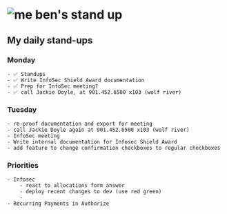 # ![me](https://avatars2.githubusercontent.com/u/5232044?s=50&v=4) ben's stand up

## My daily stand-ups

### Monday

    - ✅ Standups
    - ✅ Write InfoSec Shield Award documentation
    - ✅ Prep for InfoSec meeting?
    - ✅ call Jackie Doyle, at 901.452.6500 x103 (wolf river)
### Tuesday
   
    - re-proof documentation and export for meeting
    - call Jackie Doyle again at 901.452.6500 x103 (wolf river)
    - InfoSec meeting
    - Write internal documentation for Infosec Shield Award
    - add feature to change confirmation checkboxes to regular checkboxes
    
### Priorities 
   
    - Infosec
        - react to allocations form answer
        - deploy recent changes to dev (use red green)
        - 
    - Recurring Payments in Authorize
